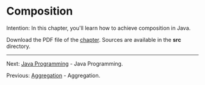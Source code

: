 # Composition

Intention: In this chapter, you'll learn how to achieve composition in Java.

Download the PDF file of the [chapter](chapter_31.pdf). Sources are available in the <b>src</b> directory. 


<hr>

Next: [Java Programming](../../README.md "Java Programming") - Java Programming.

Previous: [Aggregation](chapter_30.md "Aggregation") - Aggregation.